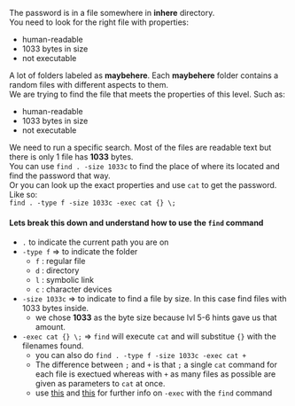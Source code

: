 The password is in a file somewhere in **inhere** directory.\
You need to look for the right file with properties:
- human-readable
- 1033 bytes in size
- not executable

A lot of folders labeled as **maybehere**.  Each **maybehere** folder contains a random files with different aspects to them.\
We are trying to find the file that meets the properties of this level.  Such as:
- human-readable
- 1033 bytes in size
- not executable

We need to run a specific search.  Most of the files are readable text but there is only  1 file has **1033** bytes.\
You can use `find . -size 1033c` to find the place of where its located and find the password that way.\
Or you can look up the exact properties and use `cat` to get the password. Like so:\
`find . -type f -size 1033c -exec cat {} \;`

#### Lets break this down and understand how to use the `find` command 
- `.` to indicate the current path you are on
- `-type f` => to indicate the folder
    - `f` : regular file
    - `d` : directory
    - `l` : symbolic link
    - `c` : character devices
- `-size 1033c` => to indicate to find a file by size.  In this case find files with 1033 bytes inside.
    - we chose **1033** as the byte size because lvl 5-6 hints gave us that amount.
- `-exec cat {} \;`  => `find` will execute `cat` and will substitue `{}` with the filenames found. 
    - you can also do `find . -type f -size 1033c -exec cat +`
    - The difference between `;` and `+` is that `;` a single `cat` command for each file is exectued whereas with `+` as many files as possible are given as parameters to `cat` at once.
    - use [this](https://unix.stackexchange.com/questions/12902/how-to-run-find-exec) and [this](https://linuxaria.com/howto/linux-shell-how-to-use-the-exec-option-in-find-with-examples) for further info on `-exec` with the `find` command

